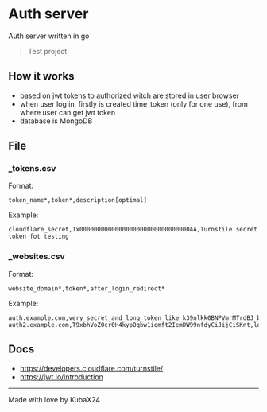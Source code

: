 # Auth server
 
Auth server written in go

> Test project

## How it works
- based on jwt tokens to authorized witch are stored in user browser
- when user log in, firstly is created time_token (only for one use), from where user can get jwt token
- database is MongoDB

## File
### _tokens.csv
Format:
``` csv
token_name*,token*,description[optimal]
```
Example:
``` csv
cloudflare_secret,1x0000000000000000000000000000000AA,Turnstile secret token fot testing
```

### _websites.csv
Format:
``` csv
website_domain*,token*,after_login_redirect*
```
Example:
``` csv
auth.example.com,very_secret_and_long_token_like_k39nlkk0BNPVmrMTrdBJ_but_longer,auth/loginin.html
auth2.example.com,T9xbhVoZ0cr0H4kypOgbw1iqmft2IemDW99nfdyCiJijCiSKnt,login
```

## Docs
- https://developers.cloudflare.com/turnstile/
- https://jwt.io/introduction

---

Made with love by KubaX24
